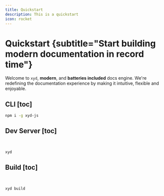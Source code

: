 ```yaml
---
title: Quickstart
description: This is a quickstart
icon: rocket
---
```


# Quickstart {subtitle="Start building modern documentation in record time"}

Welcome to `xyd`, **modern**, and **batteries included** docs engine.
We're redefining the documentation experience by making it intuitive, flexible and enjoyable.

## CLI [toc]
```bash [descHead="CLI" desc="Command line tool to build and run your docs."] 
npm i -g xyd-js
```

## Dev Server [toc]
&nbsp;
```bash [descHead="Dev Server" desc="Runs dev server with hot reloads."] 
xyd
```

## Build [toc]
&nbsp;
```bash [descHead="Build" desc="Produces static files within <code>.xyd/build/client</code> which you an deploy easily."] 
xyd build
```


